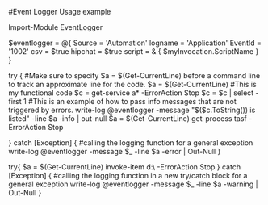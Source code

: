 #Event Logger Usage example

Import-Module EventLogger
 
$eventlogger = @{
Source = 'Automation'
logname = 'Application'
EventId = '1002'
csv = $true
hipchat = $true
script = & { $myInvocation.ScriptName }
}
 
try
{   #Make sure to specify $a = $(Get-CurrentLine) before a command line to track an approximate line for the code.
    $a = $(Get-CurrentLine)
    #This is my functional code
    $c = get-service a* -ErrorAction Stop
    $c = $c | select -first 1
    #This is an example of how to pass info messages that are not triggered by errors.
    write-log @eventlogger -message "$($c.ToString()) is listed" -line $a -info | out-null
    $a = $(Get-CurrentLine)
    get-process tasf -ErrorAction Stop
     
}
catch [Exception]
    {
      #calling the logging function for a general exception
      write-log @eventlogger -message $_ -line $a -error | Out-Null
    }
 
try{
    $a = $(Get-CurrentLine)
    invoke-item d:\ -ErrorAction Stop
    }
catch [Exception]
    {
        #calling the logging function in a new try/catch block for a general exception
        write-log @eventlogger -message $_ -line $a -warning | Out-Null
    }
